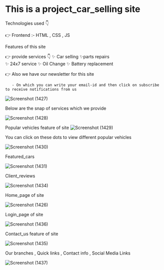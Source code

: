 # This is a project_car_selling site 

Technologies used 👇

👉 Frontend :-  HTML , CSS , JS



Features of this site 

👉  provide services 👇
✨ Car selling 
✨parts repairs  
✨ 24x7 service 
 ✨ Oil Change 
 ✨ Battery replacement 
         
 👉 Also we have our newsletter for this site 
       
       - On which you can write your email-id and then click on subscribe to receive notifications from us 
        
![Screenshot (1427)](https://user-images.githubusercontent.com/100211110/191235399-cd1d1d5d-18b9-4968-9089-ad08614f19ad.png)

Below are the snap of  services which we provide 

![Screenshot (1428)](https://user-images.githubusercontent.com/100211110/191236230-35340bc3-b9fb-4402-9627-83b253ad9fb8.png)

Popular vehicles feature of site
![Screenshot (1429)](https://user-images.githubusercontent.com/100211110/191236657-690a1111-4c3a-4373-98b3-cdd3f08902c0.png)
  
 You can click on these dots to view different popular vehicles
 
 ![Screenshot (1430)](https://user-images.githubusercontent.com/100211110/191238039-3bb6596d-6679-4b80-b6c3-b7597cad6867.png)
 
 Featured_cars

![Screenshot (1431)](https://user-images.githubusercontent.com/100211110/191248640-32ee2805-96ae-4b19-9015-a0f743295147.png)


Client_reviews

![Screenshot (1434)](https://user-images.githubusercontent.com/100211110/191249113-cfdc834e-3ac3-4805-8585-314b673f627d.png)


Home_page of site 

![Screenshot (1426)](https://user-images.githubusercontent.com/100211110/191249594-4ab9881d-55b2-435a-bf1a-60888251c292.png)

Login_page of site

![Screenshot (1436)](https://user-images.githubusercontent.com/100211110/191249799-f1906312-96b0-4a1a-bfdd-6ba7c3b33547.png)

Contact_us feature of site 

![Screenshot (1435)](https://user-images.githubusercontent.com/100211110/191250057-594e5d93-58a9-450f-a117-9015c9fe4338.png)


Our branches , Quick links , Contact info ,  Social Media Links 

![Screenshot (1437)](https://user-images.githubusercontent.com/100211110/191251987-ad2df5a5-e62f-405d-88ee-3234622db4dd.png)
